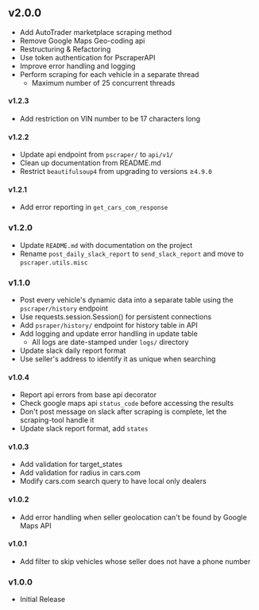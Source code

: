 ## v2.0.0
* Add AutoTrader marketplace scraping method
* Remove Google Maps Geo-coding api
* Restructuring & Refactoring
* Use token authentication for PscraperAPI
* Improve error handling and logging
* Perform scraping for each vehicle in a separate thread
    * Maximum number of 25 concurrent threads

#### v1.2.3
* Add restriction on VIN number to be 17 characters long

#### v1.2.2
* Update api endpoint from `pscraper/` to `api/v1/`
* Clean up documentation from README.md
* Restrict `beautifulsoup4` from upgrading to versions &ge;`4.9.0`

#### v1.2.1
* Add error reporting in <code>get_cars_com_response</code>

### v1.2.0
* Update `README.md` with documentation on the project
* Rename `post_daily_slack_report` to `send_slack_report` and move to `pscraper.utils.misc`

### v1.1.0
* Post every vehicle's dynamic data into a separate table using the `pscraper/history` endpoint 
* Use requests.session.Session() for persistent connections
* Add `psraper/history/` endpoint for history table in API
* Add logging and update error handling in update table
    - All logs are date-stamped under `logs/` directory
* Update slack daily report format
* Use seller's address to identify it as unique when searching

#### v1.0.4
* Report api errors from base api decorator
* Check google maps api `status_code` before accessing the results
* Don't post message on slack after scraping is complete, let the scraping-tool handle it 
* Update slack report format, add `states`

#### v1.0.3
* Add validation for target_states
* Add validation for radius in cars.com
* Modify cars.com search query to have local only dealers

#### v1.0.2
* Add error handling when seller geolocation can't be found by Google Maps API

#### v1.0.1
* Add filter to skip vehicles whose seller does not have a phone number

### v1.0.0
* Initial Release

